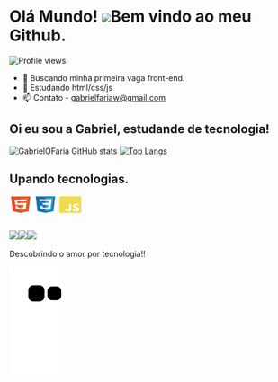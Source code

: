 
<h1 align="left">Olá Mundo! <img src="https://raw.githubusercontent.com/kaueMarques/kaueMarques/master/hi.gif" height="30px">Bem vindo ao meu Github.</h1>
<p align="left"> <img src="https://komarev.com/ghpvc/?username=GabrielOFaria&color=yellow" alt="Profile views" /> </p>

- 🔭 Buscando minha primeira vaga front-end.
- 🌱 Estudando html/css/js
- 📫 Contato - gabrielfariaw@gmail.com

## Oi eu sou a Gabriel, estudande de tecnologia!

![GabrielOFaria GitHub stats](https://github-readme-stats.vercel.app/api?username=GabrielOFaria&show_icons=true&theme=dracula)
[![Top Langs](https://github-readme-stats.vercel.app/api/top-langs/?username=GabrielOFaria&layout=compact)](https://github.com/anuraghazra/github-readme-stats)

## Upando tecnologias.
   <img align="center" alt="Gab-HTML" height="30" width="40" src="https://raw.githubusercontent.com/devicons/devicon/master/icons/html5/html5-original.svg">  <img align="center" alt="Gab-CSS" height="30" width="40" src="https://raw.githubusercontent.com/devicons/devicon/master/icons/css3/css3-original.svg">  <img align="center" alt="Rafa-Js" height="30" width="40" src="https://raw.githubusercontent.com/devicons/devicon/master/icons/javascript/javascript-plain.svg"><br><br> 
   
   <a href="https://www.linkedin.com/in/[rafaella-ballerini-45875016a](https://www.linkedin.com/in/gabrielfaria47/)" target="_blank"><img src="https://img.shields.io/badge/-LinkedIn-%230077B5?style=for-the-badge&logo=linkedin&logoColor=white" target="_blank"></a><a href="https://www.instagram.com/biel_zox/" target="_blank"><img src="https://img.shields.io/badge/-Instagram-%23E4405F?style=for-the-badge&logo=instagram&logoColor=white" target="_blank"></a><a href = "mailto:gabrielfariaw@gmail.com"><img src="https://img.shields.io/badge/-Gmail-%23333?style=for-the-badge&logo=gmail&logoColor=white" target="_blank"></a>
   
  Descobrindo o amor por tecnologia!!
 
  ![Snake animation](https://github.com/GabrielOFaria/GabrielOFaria/blob/output/github-contribution-grid-snake.svg)
